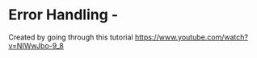 # Error Handling -

Created by going through this tutorial https://www.youtube.com/watch?v=NIWwJbo-9_8